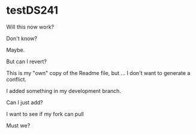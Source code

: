 # testDS241

Will this now work?

Don't know?

Maybe.

But can I revert?



This is my "own" copy of the Readme file, but ... I don't want to generate a conflict.


I added something in my development branch.

Can I just add?

I want to see if my fork can pull

Must we?

